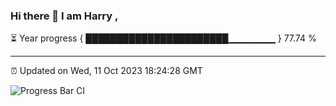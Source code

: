 ### Hi there 👋 I am Harry , 

⏳ Year progress { ███████████████████████▁▁▁▁▁▁▁ } 77.74 %

---

⏰ Updated on Wed, 11 Oct 2023 18:24:28 GMT

![Progress Bar CI](https://github.com/duykhang68/duykhang68/workflows/Progress%20Bar%20CI/badge.svg)
